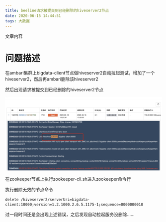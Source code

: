 ```yaml
---
title: beeline请求被提交到已经删除的hiveserver2节点
date: 2020-06-15 14:44:51
tags: 大数据
---
```


文章内容
<!--more-->

# 问题描述

在ambari集群上bigdata-client节点做hiveserver2自动拉起测试，增加了一个hiveserver2，然后再ambari删除该hiveserver2

然后出现请求被提交到已经删除的hiveserver2节点

![image-20200614163951660](/images/image-20200614163951660.png)

在zookeeper节点上执行zookeeper-cli.sh进入zookeeper命令行

执行删除无效的节点命令

```shell
delete /hiveserver2/serverUri=bigdata-client:10000;version=1.2.1000.2.6.5.1175-1;sequence=0000000010
```

过一段时间还是会出现上述错误，之后发现自动拉起服务没删除……